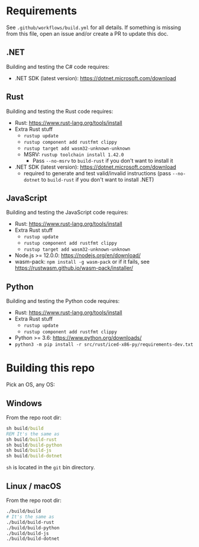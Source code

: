 # Requirements

See `.github/workflows/build.yml` for all details. If something is missing from this file, open an issue and/or create a PR to update this doc.

## .NET

Building and testing the C# code requires:

- .NET SDK (latest version): https://dotnet.microsoft.com/download

## Rust

Building and testing the Rust code requires:

- Rust: https://www.rust-lang.org/tools/install
- Extra Rust stuff
	- `rustup update`
	- `rustup component add rustfmt clippy`
	- `rustup target add wasm32-unknown-unknown`
	- MSRV: `rustup toolchain install 1.42.0`
		- Pass `--no-msrv` to `build-rust` if you don't want to install it
- .NET SDK (latest version): https://dotnet.microsoft.com/download
	- required to generate and test valid/invalid instructions (pass `--no-dotnet` to `build-rust` if you don't want to install .NET)

## JavaScript

Building and testing the JavaScript code requires:

- Rust: https://www.rust-lang.org/tools/install
- Extra Rust stuff
	- `rustup update`
	- `rustup component add rustfmt clippy`
	- `rustup target add wasm32-unknown-unknown`
- Node.js >= 12.0.0: https://nodejs.org/en/download/
- wasm-pack: `npm install -g wasm-pack` or if it fails, see https://rustwasm.github.io/wasm-pack/installer/

## Python

Building and testing the Python code requires:

- Rust: https://www.rust-lang.org/tools/install
- Extra Rust stuff
	- `rustup update`
	- `rustup component add rustfmt clippy`
- Python >= 3.6: https://www.python.org/downloads/
- `python3 -m pip install -r src/rust/iced-x86-py/requirements-dev.txt`

# Building this repo

Pick an OS, any OS:

## Windows

From the repo root dir:

```cmd
sh build/build
REM It's the same as
sh build/build-rust
sh build/build-python
sh build/build-js
sh build/build-dotnet
```

`sh` is located in the `git` bin directory.

## Linux / macOS

From the repo root dir:

```sh
./build/build
# It's the same as
./build/build-rust
./build/build-python
./build/build-js
./build/build-dotnet
```
